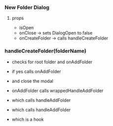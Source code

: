 ### New Folder Dialog

1. props

    - isOpen
    - onClose -> sets DialogOpen to false
    - onCreateFolder -> calls handleCreateFolder 


### handleCreateFolder(folderName)

- checks for root folder and onAddFolder
- if yes calls onAddFolder 
- and close the modal

- onAddFolder calls wrappedHandleAddFolder
- which calls handleAddFolder
- which calls handleAddFolder 

- which is a hook

<!-- ? Later Hooks -->


